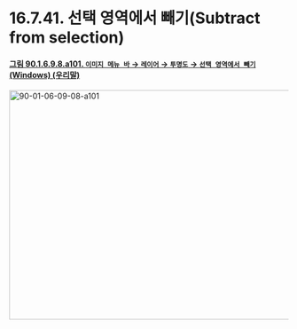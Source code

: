 # 16.7.41. 선택 영역에서 빼기(Subtract from selection)

<a id="90-01-06-09-08-a101"></a>

#### [그림 90.1.6.9.8.a101. `이미지 메뉴 바` → `레이어` → `투명도` → `선택 영역에서 빼기` (Windows) (우리말)](./90-01-06-09-08-subtract_from_selection.md#90-01-06-09-08-a101)
<img width="574" height="414" alt="90-01-06-09-08-a101" src="https://github.com/user-attachments/assets/bad63903-2458-4e33-960f-028903f9c901" />
